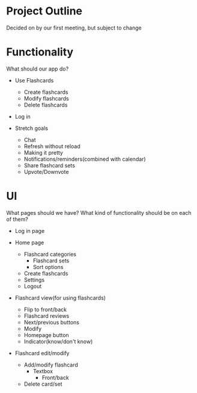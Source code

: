 # Project Outline

Decided on by our first meeting, but subject to change

# Functionality

What should our app do?

* Use Flashcards
  * Create flashcards
  * Modify flashcards
  * Delete flashcards

* Log in

* Stretch goals
  * Chat
  * Refresh without reload
  * Making it pretty
  * Notifications/reminders(combined with calendar)
  * Share flashcard sets
  * Upvote/Downvote

# UI

What pages should we have? What kind of functionality should be on each of them?

* Log in page

* Home page
  * Flashcard categories
    * Flashcard sets
    * Sort options
  * Create flashcards
  * Settings
  * Logout

* Flashcard view(for using flashcards)
  * Flip to front/back
  * Flashcard reviews
  * Next/previous buttons
  * Modify
  * Homepage button
  * Indicator(know/don't know)

* Flashcard edit/modify
  * Add/modify flashcard
    * Textbox
      * Front/back
  * Delete card/set
